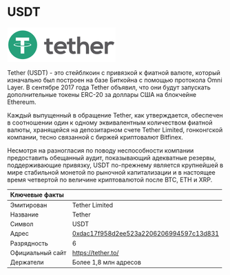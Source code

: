 # USDT

![](../../.gitbook/assets/image%20%281%29.png)

Tether \(USDT\) - это стейблкоин с привязкой к фиатной валюте, который изначально был построен на базе Биткойна с помощью протокола Omni Layer.  В сентябре 2017 года Tether объявил, что они будут запускать дополнительные токены ERC-20 за доллары США на блокчейне Ethereum.

Каждый выпущенный в обращение Tether, как утверждается, обеспечен в соотношении один к одному эквивалентным количеством фиатной валюты, хранящейся на депозитарном счете Tether Limited, гонконгской компании, тесно связанной с биржей криптовалют Bitfinex.

Несмотря на разногласия по поводу неспособности компании предоставить обещанный аудит, показывающий адекватные резервы, поддерживающие привязку, USDT по-прежнему является крупнейшей в мире стабильной монетой по рыночной капитализации и в настоящее время четвертой по величине криптовалютой после BTC, ETH и XRP.

| Ключевые факты   |                                                                                                                  |
|:---------------- |:---------------------------------------------------------------------------------------------------------------- |
| Эмитирован       | Tether Limited                                                                                                   |
| Название         | Tether                                                                                                           |
| Символ           | USDT                                                                                                             |
| Адрес            | [0xdac17f958d2ee523a2206206994597c13d831](https://etherscan.io/token/0xdac17f958d2ee523a2206206994597c13d831ec7) |
| Разрядность      | 6                                                                                                                |
| Официальный сайт | [https://tether.to/ ](https://tether.to/%20)                                                                     |
| Держатели        | Более 1,8 млн адресов                                                                                            |



